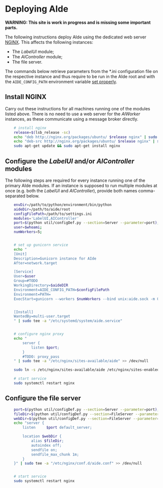 # Deploying AIde

**WARNING: This site is work in progress and is missing some important parts.**

The following instructions deploy AIde using the dedicated web server [NGINX](https://www.nginx.com/).
This affects the following instances:
* The _LabelUI_ module;
* The _AIController_ module;
* The file server.

The commands below retrieve parameters from the *.ini configuration file on the respective instance and thus require to be run in the AIde root and with the `AIDE_CONFIG_PATH` environment variable [set properly](launch_aide.md).



## Install NGINX

Carry out these instructions for all machines running one of the modules listed above.
There is no need to use a web server for the _AIWorker_ instances, as these communicate using a message broker directly.

```bash
    # install nginx
    release=$(lsb_release -sc)
    echo "deb http://nginx.org/packages/ubuntu/ $release nginx" | sudo tee -a "/etc/apt/sources.list.d/nginx.list" >> /dev/null
    echo "deb-src http://nginx.org/packages/ubuntu/ $release nginx" | sudo tee -a "/etc/apt/sources.list.d/nginx.list" >> /dev/null
    sudo apt-get update && sudo apt-get install nginx
```


## Configure the _LabelUI_ and/or _AIController_ modules

The following steps are required for every instance running one of the primary AIde modules.
If an instance is supposed to run multiple modules at once (e.g. both the _LabelUI_ and _AIController_), provide both names comma-separated below.


```bash
    envDir=/path/to/python/environment/bin/python                           # absolute path of the Python executable. Example: "/data/anaconda/envs/py36/bin/python". See command: "conda info --envs".
    aideDir=/path/to/aide/root                                              # absolute directory where the AIde code base is installed in
    configFilePath=/path/to/settings.ini                                    # absolute directory where the project's *.ini configuration file lies
    modules='LabelUI,AIController'                                          # modules to be run on this very server. You may add multiple as a comma-separated string (the order does not matter)
    port=$(python util/configDef.py --section=Server --parameter=port);     # port under which you wish to run the _LabelUI_ frontend
    user=$whoami;                                                           # user name under which to run the AIde instance
    numWorkers=5;                                                           # number of threads to run the Gunicorn server in


    # set up gunicorn service
    echo "
    [Unit]
    Description=Gunicorn instance for AIde
    After=network.target

    [Service]
    User=$user
    Group=#TODO
    WorkingDirectory=$aideDIR
    Environment=AIDE_CONFIG_PATH=$configFilePath
    Environment=PATH=
    ExecStart=gunicorn --workers $numWorkers --bind unix:aide.sock -m 007 application:app


    [Install]
    WantedBy=multi-user.target
    " | sudo tee -a "/etc/systemd/system/aide.service" 


    # configure nginx proxy
    echo "
        server {
            listen $port;
        }
        #TODO: proxy_pass
    " | sudo tee -a "/etc/nginx/sites-available/aide" >> /dev/null

    sudo ln -s /etc/nginx/sites-available/aide /etc/nginx/sites-enabled

    # start service
    sudo systemctl restart nginx
```


## Configure the file server

```bash
    port=$(python util/configDef.py --section=Server --parameter=port);              # port under which you wish to run the file server
    fileDir=$(python util/configDef.py --section=FileServer --parameter=staticfiles_dir);      # absolute path under which the images are stored
    webDir=$(python util/configDef.py --section=FileServer --parameter=staticfiles_uri);          # web path under which the images can be retrieved
    echo "server {
        listen     $port default_server;

        location $webDir {
            alias $fileDir;
            autoindex off;
            sendfile on;
            sendfile_max_chunk 1m;
        }
    }" | sudo tee -a "/etc/nginx/conf.d/aide.conf" >> /dev/null


    # start service
    sudo systemctl restart nginx
```